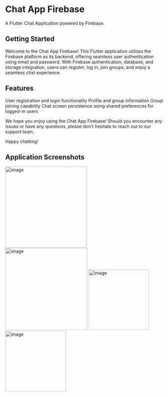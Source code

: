 # Chat App Firebase

A Flutter Chat Application powered by Firebase.

## Getting Started

Welcome to the Chat App Firebase! This Flutter application utilizes the Firebase platform as its backend, offering seamless user authentication using email and password. With Firebase authentication, database, and storage integration, users can register, log in, join groups, and enjoy a seamless chat experience.

## Features

User registration and login functionality
Profile and group information
Group joining capability
Chat screen persistence using shared preferences for logged-in users

We hope you enjoy using the Chat App Firebase! Should you encounter any issues or have any questions, please don't hesitate to reach out to our support team.

Happy chatting!

## Application Screenshots
<img width="259" alt="image" src="https://github.com/Farhan083/Flutter-Chat-App/assets/74817771/6402841d-93fe-4a38-8e42-5f495e15f5ec">

<img width="261" alt="image" src="https://github.com/Farhan083/Flutter-Chat-App/assets/74817771/0e54796d-a1ed-4934-b65a-0ea1773ccac7">

<img width="192" alt="image" src="https://github.com/Farhan083/Flutter-Chat-App/assets/74817771/165ab82c-899a-452b-8654-dec2e3746b44">

<img width="193" alt="image" src="https://github.com/Farhan083/Flutter-Chat-App/assets/74817771/ad20f30d-1ebc-4f7e-b8dc-21735cc4a910">

